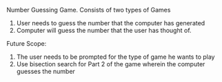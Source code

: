 Number Guessing Game. Consists of two types of Games

1. User needs to guess the number that the computer has generated
2. Computer will guess the number that the user has thought of.

Future Scope: 

1. The user needs to be prompted for the type of game he wants to play
2. Use bisection search for Part 2 of the game wherein the computer guesses the number